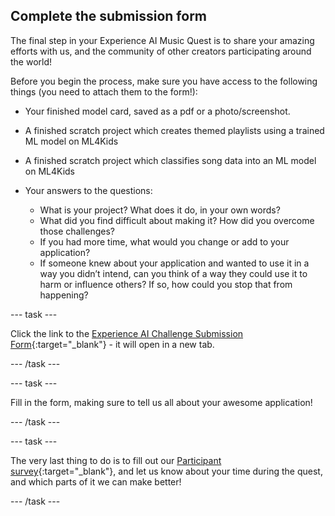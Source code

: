 ## Complete the submission form

The final step in your Experience AI Music Quest is to share your amazing efforts with us, and the community of other creators participating around the world!

Before you begin the process, make sure you have access to the following things (you need to attach them to the form!):

+ Your finished model card, saved as a pdf or a photo/screenshot.

+ A finished scratch project which creates themed playlists using a trained ML model on ML4Kids

+ A finished scratch project which classifies song data into an ML model on ML4Kids

+ Your answers to the questions:
     - What is your project? What does it do, in your own words? 
     - What did you find difficult about making it? How did you overcome those challenges?
     - If you had more time, what would you change or add to your application?
     - If someone knew about your application and wanted to use it in a way you didn’t intend, can you think of a way they could use it to harm or influence others? If so, how could you stop that from happening?

--- task ---

Click the link to the [Experience AI Challenge Submission Form](https://docs.google.com/forms/d/e/1FAIpQLScKo47ByUAqWukkw8xy8MGfV28niDUhdWRJIFpJUphfTW9L4A/viewform?usp=sharing){:target="_blank"} - it will open in a new tab.

--- /task ---

--- task ---

Fill in the form, making sure to tell us all about your awesome application! 

--- /task ---

--- task ---

The very last thing to do is to fill out our [Participant survey](https://cambridge.eu.qualtrics.com/jfe/form/SV_3gRYEvqIwrFbtNs){:target="_blank"}, and let us know about your time during the quest, and which parts of it we can make better!

--- /task ---
